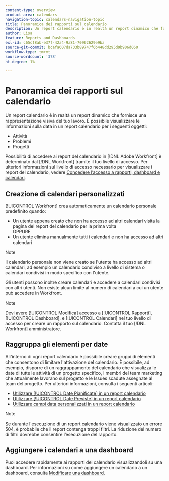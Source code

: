 ```yaml
---
content-type: overview
product-area: calendars
navigation-topic: calendars-navigation-topic
title: Panoramica dei rapporti sul calendario
description: Un report calendario è in realtà un report dinamico che fornisce una rappresentazione visiva del tuo lavoro.
author: Lisa
feature: Reports and Dashboards
exl-id: c65cf8ab-e37f-42a4-9a81-70962629e9ba
source-git-commit: bcafa607da733b89747f6b448dd295d9b906d060
workflow-type: tm+mt
source-wordcount: '378'
ht-degree: 1%

---
```


# Panoramica dei rapporti sul calendario

Un report calendario è in realtà un report dinamico che fornisce una rappresentazione visiva del tuo lavoro. È possibile visualizzare le informazioni sulla data in un report calendario per i seguenti oggetti:

* Attività
* Problemi
* Progetti

Possibilità di accedere ai report del calendario in [!DNL Adobe Workfront] è determinato dal [!DNL Workfront] tramite il tuo livello di accesso. Per ulteriori informazioni sul livello di accesso necessario per visualizzare i report del calendario, vedere [Concedere l’accesso a rapporti, dashboard e calendari](../../../administration-and-setup/add-users/configure-and-grant-access/grant-access-reports-dashboards-calendars.md).

## Creazione di calendari personalizzati

[!UICONTROL Workfront] crea automaticamente un calendario personale predefinito quando:

* Un utente appena creato che non ha accesso ad altri calendari visita la pagina del report del calendario per la prima volta\
   OPPURE
* Un utente elimina manualmente tutti i calendari e non ha accesso ad altri calendari

>[!NOTE]
>
>Il calendario personale non viene creato se l&#39;utente ha accesso ad altri calendari, ad esempio un calendario condiviso a livello di sistema o calendari condivisi in modo specifico con l&#39;utente.

Gli utenti possono inoltre creare calendari e accedere a calendari condivisi con altri utenti. Non esiste alcun limite al numero di calendari a cui un utente può accedere in Workfront.

>[!NOTE]
>
>Devi avere [!UICONTROL Modifica] accesso a [!UICONTROL Rapporti], [!UICONTROL Dashboard], e [!UICONTROL Calendari] nel tuo livello di accesso per creare un rapporto sul calendario. Contatta il tuo [!DNL Workfront] amministratore.

## Raggruppa gli elementi per date

All&#39;interno di ogni report calendario è possibile creare gruppi di elementi che consentono di limitare l&#39;attivazione del calendario. È possibile, ad esempio, disporre di un raggruppamento del calendario che visualizza le date di tutte le attività di un progetto specifico, i membri del team marketing che attualmente lavorano sul progetto e le Issues scadute assegnate al team del progetto. Per ulteriori informazioni, consulta i seguenti articoli:

* [Utilizzare [!UICONTROL Date Pianificate] in un report calendario](../../../reports-and-dashboards/reports/calendars/use-planned-dates.md)
* [Utilizzare [!UICONTROL Date Previste] in un report calendario](../../../reports-and-dashboards/reports/calendars/use-projected-dates.md)
* [Utilizzare campi data personalizzati in un report calendario](../../../reports-and-dashboards/reports/calendars/use-custom-dates.md)

>[!NOTE]
>
>Se durante l&#39;esecuzione di un report calendario viene visualizzato un errore 504, è probabile che il report contenga troppi filtri. La riduzione del numero di filtri dovrebbe consentire l’esecuzione del rapporto.

## Aggiungere i calendari a una dashboard

Puoi accedere rapidamente ai rapporti del calendario visualizzandoli su una dashboard. Per informazioni su come aggiungere un calendario a un dashboard, consulta [Modificare una dashboard](../../../reports-and-dashboards/dashboards/creating-and-managing-dashboards/edit-dashboard.md).
